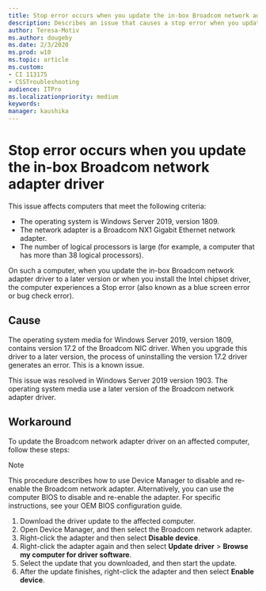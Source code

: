 ```yaml
---
title: Stop error occurs when you update the in-box Broadcom network adapter driver
description: Describes an issue that causes a stop error when you update an in-box Broadcom driver on Windows Server 2019, version 1809.
author: Teresa-Motiv
ms.author: dougeby
ms.date: 2/3/2020
ms.prod: w10
ms.topic: article
ms.custom: 
- CI 113175
- CSSTroubleshooting
audience: ITPro
ms.localizationpriority: medium
keywords: 
manager: kaushika
---
```


# Stop error occurs when you update the in-box Broadcom network adapter driver

This issue affects computers that meet the following criteria:

- The operating system is Windows Server 2019, version 1809.
- The network adapter is a Broadcom NX1 Gigabit Ethernet network adapter.
- The number of logical processors is large (for example, a computer that has more than 38 logical processors).

On such a computer, when you update the in-box Broadcom network adapter driver to a later version or when you install the Intel chipset driver, the computer experiences a Stop error (also known as a blue screen error or bug check error).

## Cause

The operating system media for Windows Server 2019, version 1809, contains version 17.2 of the Broadcom NIC driver. When you upgrade this driver to a later version, the process of uninstalling the version 17.2 driver generates an error. This is a known issue.  

This issue was resolved in Windows Server 2019 version 1903. The operating system media use a later version of the Broadcom network adapter driver.

## Workaround

To update the Broadcom network adapter driver on an affected computer, follow these steps:

> [!NOTE]  
> This procedure describes how to use Device Manager to disable and re-enable the Broadcom network adapter. Alternatively, you can use the computer BIOS to disable and re-enable the adapter. For specific instructions, see your OEM BIOS configuration guide.

1. Download the driver update to the affected computer.
1. Open Device Manager, and then select the Broadcom network adapter.
1. Right-click the adapter and then select **Disable device**.
1. Right-click the adapter again and then select **Update driver** > **Browse my computer for driver software**.
1. Select the update that you downloaded, and then start the update.
1. After the update finishes, right-click the adapter and then select **Enable device**.
